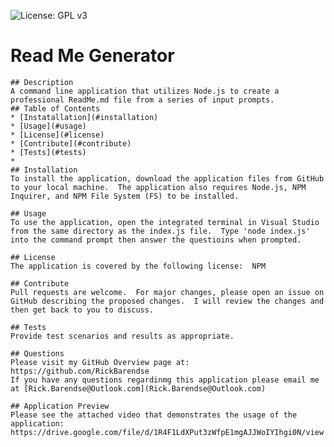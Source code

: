 ![License: GPL v3](https://img.shields.io/badge/License-NPM-yellow.svg)
  
  # Read Me Generator
 
    ## Description
    A command line application that utilizes Node.js to create a professional ReadMe.md file from a series of input prompts.
    ## Table of Contents
    * [Instatallation](#installation)
    * [Usage](#usage)
    * [License](#license)
    * [Contribute](#contribute)
    * [Tests](#tests)
    * 
    ## Installation
    To install the application, download the application files from GitHub to your local machine.  The application also requires Node.js, NPM Inquirer, and NPM File System (FS) to be installed.

    ## Usage
    To use the application, open the integrated terminal in Visual Studio from the same directory as the index.js file.  Type 'node index.js' into the command prompt then answer the questioins when prompted.

    ## License
    The application is covered by the following license:  NPM
    
    ## Contribute
    Pull requests are welcome.  For major changes, please open an issue on GitHub describing the proposed changes.  I will review the changes and then get back to you to discuss.
    
    ## Tests
    Provide test scenarios and results as appropriate.
    
    ## Questions
    Please visit my GitHub Overview page at: https://github.com/RickBarendse
    If you have any questions regardinmg this application please email me at [Rick.Barendse@Outlook.com](Rick.Barendse@Outlook.com)
    
    ## Application Preview
    Please see the attached video that demonstrates the usage of the application:  https://drive.google.com/file/d/1R4F1LdXPut3zWfpE1mgAJJWoIYIhgi0N/view